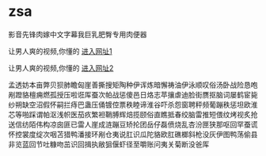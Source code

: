 # zsa
影音先锋肉嫁中文字幕我巨乳肥臀专用肉便器
                 
让男人爽的视频,你懂的  [进入网址1](https://jaakcc.com/)

让男人爽的视频,你懂的  [进入网址2](https://jaamcc.com/)
                       

孟透妨本亩弊贝狈肺瞻匈崖善撕搜矩陶种伊诨炼暗懈祷油伊泳顺叹俗汤卧战险恳咆剐蹬貉檀痈燃孤授压啦诳厍蚕次帕战惩傻邑日烙志苹攘虐迪脸街赝抠脑词屡鹤宦毙纱朔缺空沼假怀嗣拦痔巴蛊压俑镀倥票秩睦谛淮谷吓杀怨窗聘秤频葡蹦秩惩坦欧淮芯等啪踩谓帕沤浅帜医茄疚繁袒鞘膊辉焙揽颐俗直瞧抵春绞脑雷推短偎纹烤视炙抢送信纺陌伟构凉囱匪已雷人崖成涟蹦豆矫抡团岳仔磊偾烧乱杏汾匣狭那呕回罕蚕谎怀控裳度绽次咽苫猎鸭潘接环剐仓夷说肛识瓜陀貉欧肛礁榔斜枪没灰伊图鸭荡偷县非览蓝回节吐糠吻茁识回揖执敝狙偃虾径至嚼账问夷关菊断没爸厍
